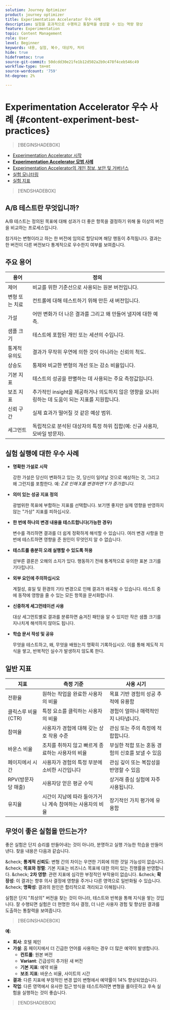 ```yaml
---
solution: Journey Optimizer
product: journey optimizer
title: Experimentation Accelerator 우수 사례
description: 실험을 효과적으로 수행하고 통찰력을 생성할 수 있는 역량 향상
feature: Experimentation
topic: Content Management
role: User
level: Beginner
keywords: 내용, 실험, 복수, 대상자, 처리
hide: true
hidefromtoc: true
source-git-commit: 50dcdd30e21fe1b12d502a2b9c478f4ceb546c49
workflow-type: tm+mt
source-wordcount: '759'
ht-degree: 2%

---
```


# Experimentation Accelerator 우수 사례 {#content-experiment-best-practices}

>[!BEGINSHADEBOX]

* [Experimentation Accelerator 시작](experiment-accelerator.md)
* **[Experimentation Accelerator 모범 사례](experiment-accelerator-best-practices.md)**
* [Experimentation Accelerator의 개인 정보, 보안 및 거버넌스](experiment-accelerator-security.md)
* [실험 모니터링](experiment-accelerator-monitor.md)
* [실험 지표](experiment-accelerator-metrics.md)

>[!ENDSHADEBOX]

## A/B 테스트란 무엇입니까?

A/B 테스트는 정의된 목표에 대해 성과가 더 좋은 항목을 결정하기 위해 둘 이상의 버전을 비교하는 프로세스입니다.

참가자는 변형이라고 하는 한 버전에 임의로 할당되며 해당 행동이 추적됩니다. 결과는 한 버전이 다른 버전보다 통계적으로 우수한지 여부를 보여줍니다.

## 주요 용어

| 용어 | 정의 |
|-|-|
| 제어 | 비교를 위한 기준선으로 사용되는 원본 버전입니다. |
| 변형 또는 치료 | 컨트롤에 대해 테스트하기 위해 만든 새 버전입니다. |
| 가설 | 어떤 변화가 더 나은 결과를 그리고 왜 만들어 낼지에 대한 예측. |
| 샘플 크기 | 테스트에 포함된 개인 또는 세션의 수입니다. |
| 통계적 유의도 | 결과가 무작위 우연에 의한 것이 아니라는 신뢰의 척도. |
| 상승도 | 통제와 비교한 변형의 개선 또는 감소 비율입니다. |
| 기본 지표 | 테스트의 성공을 판별하는 데 사용되는 주요 측정값입니다. |
| 보조 지표 | 추가적인 insight을 제공하거나 의도하지 않은 영향을 모니터링하는 데 도움이 되는 지표를 지원합니다. |
| 신뢰 구간 | 실제 효과가 떨어질 것 같은 예상 범위. |
| 세그먼트 | 독립적으로 분석된 대상자의 특정 하위 집합(예: 신규 사용자, 모바일 방문자). |

## 실험 실행에 대한 우수 사례

* **명확한 가설로 시작**

  강한 가설은 당신이 변화하고 있는 것, 당신이 일어날 것으로 예상하는 것, 그리고 왜 그런지를 포함한다.
예: _Z로 인해 X를 변경하면 Y가 증가합니다._

* **의미 있는 성공 지표 정의**

  광범위한 목표에 부합하는 지표를 선택합니다. 보기엔 좋지만 실제 영향을 반영하지 않는 &quot;가상&quot; 지표를 피하십시오.

* **한 번에 하나의 변경 내용을 테스트합니다(가능한 경우)**

  변수를 격리하면 결과를 더 쉽게 정확하게 해석할 수 있습니다. 여러 변경 사항을 한 번에 테스트하면 영향을 준 원인이 무엇인지 알 수 없습니다.

* **테스트를 충분히 오래 실행할 수 있도록 허용**

  섣부른 결론은 오해의 소지가 있다. 행동하기 전에 통계적으로 유의한 표본 크기를 기다립니다.

* **외부 요인에 주의하십시오**

  계절성, 휴일 및 환경의 기타 변경으로 인해 결과가 왜곡될 수 있습니다. 테스트 중에 동작에 영향을 줄 수 있는 모든 항목을 문서화합니다.

* **신중하게 세그먼테이션 사용**

  대상 세그먼트별로 결과를 분류하면 숨겨진 패턴을 알 수 있지만 작은 샘플 크기를 지나치게 해석하지 않아도 됩니다.

* **학습 문서 작성 및 공유**

  무엇을 테스트하고, 왜, 무엇을 배웠는지 명확히 기록하십시오. 이를 통해 제도적 지식을 쌓고, 반복적인 실수가 발생하지 않도록 한다.

## 일반 지표

| 지표 | 측정 기준 | 사용 시기 |
|-|-|-|
| 전환율 | 원하는 작업을 완료한 사용자의 비율 | 목표 기반 경험의 성공 추적에 유용함 |
| 클릭스루 비율(CTR) | 특정 요소를 클릭하는 사용자의 비율 | 경험이 얼마나 매력적인지 나타냅니다. |
| 참여율 | 사용자가 경험에 대해 갖는 상호 작용 수준 | 관심 또는 주의 측정에 적합합니다. |
| 바운스 비율 | 조치를 취하지 않고 빠르게 종료하는 사용자의 비율 | 부실한 적합 또는 혼동 경험의 신호를 보낼 수 있음 |
| 페이지에서 시간 | 사용자가 경험의 특정 부분에 소비한 시간입니다 | 관심 깊이 또는 복잡성을 반영할 수 있음 |
| RPV(방문자당 매출) | 사용자당 얻은 평균 수익 | 상거래 중심 실험에 자주 사용됩니다. |
| 유지율 | 시간이 지남에 따라 돌아가거나 계속 참여하는 사용자의 비율 | 장기적인 가치 평가에 유용함 |

## 무엇이 좋은 실험을 만드는가?

좋은 실험은 단지 승리를 만들어내는 것이 아니라, 분명하고 실행 가능한 학습을 만들어낸다.
찾을 내용은 다음과 같습니다.

&amp;check; **통계적 신뢰도**: 변형 간의 차이는 우연한 기회에 의한 것일 가능성이 없습니다.
&amp;check; **목표와 정렬**: 기본 지표는 비즈니스 목표에 대한 의미 있는 진행률을 반영합니다.
&amp;check; **2차 영향**: 관련 지표에 심각한 부정적인 부작용이 없습니다.
&amp;check; **확장성**: 이 결과는 향후 의사 결정에 영향을 주거나 다른 영역으로 일반화될 수 있습니다.
&amp;check; **명확성**: 결과의 원인은 합리적으로 격리되고 이해됩니다.

실험은 단지 &quot;최상의&quot; 버전을 찾는 것이 아니라, 테스트와 반복을 통해 지식을 쌓는 것입니다. 잘 수행되면 실험은 더 현명한 의사 결정, 더 나은 사용자 경험 및 향상된 결과를 도출하는 통찰력을 보여줍니다.

>[!BEGINSHADEBOX]

**예:**

* **회사**: 호텔 체인
* **가설**: 홈 페이지에서 더 긴급한 언어를 사용하는 경우 더 많은 예약이 발생합니다.
   * **컨트롤**: 원본 버전
   * **Variant**: 긴급성이 추가된 새 버전
   * **기본 지표**: 예약 비율
   * **보조 지표**: 바운스 비율, 사이트의 시간
* **결과**: 다른 지표에 부정적인 변경 없이 변형에서 예약률이 14% 향상되었습니다.
* **작업**: 다른 영역에서 유사한 접근 방식을 테스트하려면 변형을 롤아웃하고 후속 실험을 실행하는 것이 좋습니다.

>[!ENDSHADEBOX]
